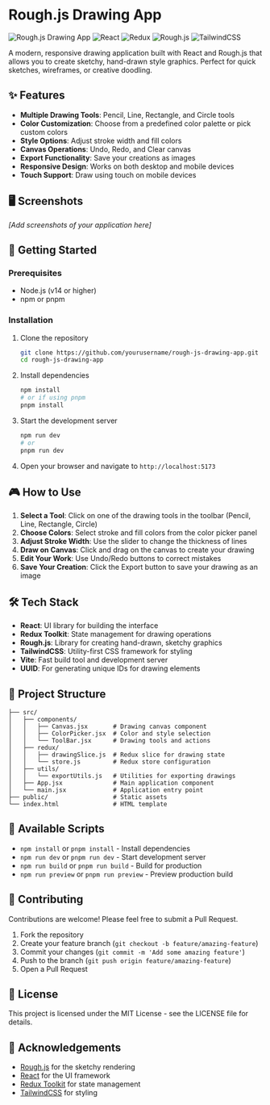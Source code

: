 # Rough.js Drawing App

![Rough.js Drawing App](https://img.shields.io/badge/App-Drawing-blue) ![React](https://img.shields.io/badge/React-18-blue) ![Redux](https://img.shields.io/badge/Redux-Toolkit-purple) ![Rough.js](https://img.shields.io/badge/Rough.js-Latest-orange) ![TailwindCSS](https://img.shields.io/badge/TailwindCSS-3-38B2AC)

A modern, responsive drawing application built with React and Rough.js that allows you to create sketchy, hand-drawn style graphics. Perfect for quick sketches, wireframes, or creative doodling.

## ✨ Features

- **Multiple Drawing Tools**: Pencil, Line, Rectangle, and Circle tools
- **Color Customization**: Choose from a predefined color palette or pick custom colors
- **Style Options**: Adjust stroke width and fill colors
- **Canvas Operations**: Undo, Redo, and Clear canvas
- **Export Functionality**: Save your creations as images
- **Responsive Design**: Works on both desktop and mobile devices
- **Touch Support**: Draw using touch on mobile devices

## 🖥️ Screenshots

*[Add screenshots of your application here]*

## 🚀 Getting Started

### Prerequisites

- Node.js (v14 or higher)
- npm or pnpm

### Installation

1. Clone the repository
   ```bash
   git clone https://github.com/yourusername/rough-js-drawing-app.git
   cd rough-js-drawing-app
   ```

2. Install dependencies
   ```bash
   npm install
   # or if using pnpm
   pnpm install
   ```

3. Start the development server
   ```bash
   npm run dev
   # or
   pnpm run dev
   ```

4. Open your browser and navigate to `http://localhost:5173`

## 🎮 How to Use

1. **Select a Tool**: Click on one of the drawing tools in the toolbar (Pencil, Line, Rectangle, Circle)
2. **Choose Colors**: Select stroke and fill colors from the color picker panel
3. **Adjust Stroke Width**: Use the slider to change the thickness of lines
4. **Draw on Canvas**: Click and drag on the canvas to create your drawing
5. **Edit Your Work**: Use Undo/Redo buttons to correct mistakes
6. **Save Your Creation**: Click the Export button to save your drawing as an image

## 🛠️ Tech Stack

- **React**: UI library for building the interface
- **Redux Toolkit**: State management for drawing operations
- **Rough.js**: Library for creating hand-drawn, sketchy graphics
- **TailwindCSS**: Utility-first CSS framework for styling
- **Vite**: Fast build tool and development server
- **UUID**: For generating unique IDs for drawing elements

## 📁 Project Structure

```
├── src/
│   ├── components/
│   │   ├── Canvas.jsx       # Drawing canvas component
│   │   ├── ColorPicker.jsx  # Color and style selection
│   │   └── ToolBar.jsx      # Drawing tools and actions
│   ├── redux/
│   │   ├── drawingSlice.js  # Redux slice for drawing state
│   │   └── store.js         # Redux store configuration
│   ├── utils/
│   │   └── exportUtils.js   # Utilities for exporting drawings
│   ├── App.jsx              # Main application component
│   └── main.jsx             # Application entry point
├── public/                  # Static assets
└── index.html               # HTML template
```

## 🔧 Available Scripts

- `npm install` or `pnpm install` - Install dependencies
- `npm run dev` or `pnpm run dev` - Start development server
- `npm run build` or `pnpm run build` - Build for production
- `npm run preview` or `pnpm run preview` - Preview production build

## 🤝 Contributing

Contributions are welcome! Please feel free to submit a Pull Request.

1. Fork the repository
2. Create your feature branch (`git checkout -b feature/amazing-feature`)
3. Commit your changes (`git commit -m 'Add some amazing feature'`)
4. Push to the branch (`git push origin feature/amazing-feature`)
5. Open a Pull Request

## 📄 License

This project is licensed under the MIT License - see the LICENSE file for details.

## 🙏 Acknowledgements

- [Rough.js](https://roughjs.com/) for the sketchy rendering
- [React](https://reactjs.org/) for the UI framework
- [Redux Toolkit](https://redux-toolkit.js.org/) for state management
- [TailwindCSS](https://tailwindcss.com/) for styling